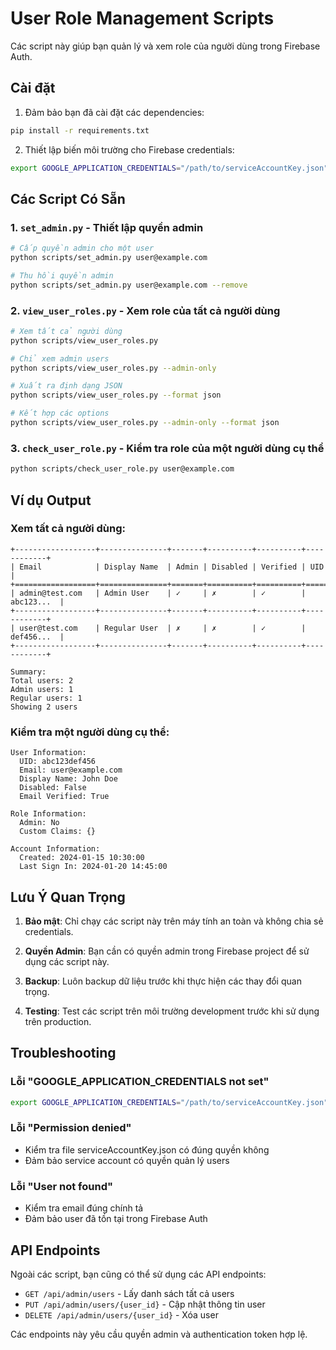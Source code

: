 # User Role Management Scripts

Các script này giúp bạn quản lý và xem role của người dùng trong Firebase Auth.

## Cài đặt

1. Đảm bảo bạn đã cài đặt các dependencies:
```bash
pip install -r requirements.txt
```

2. Thiết lập biến môi trường cho Firebase credentials:
```bash
export GOOGLE_APPLICATION_CREDENTIALS="/path/to/serviceAccountKey.json"
```

## Các Script Có Sẵn

### 1. `set_admin.py` - Thiết lập quyền admin
```bash
# Cấp quyền admin cho một user
python scripts/set_admin.py user@example.com

# Thu hồi quyền admin
python scripts/set_admin.py user@example.com --remove
```

### 2. `view_user_roles.py` - Xem role của tất cả người dùng
```bash
# Xem tất cả người dùng
python scripts/view_user_roles.py

# Chỉ xem admin users
python scripts/view_user_roles.py --admin-only

# Xuất ra định dạng JSON
python scripts/view_user_roles.py --format json

# Kết hợp các options
python scripts/view_user_roles.py --admin-only --format json
```

### 3. `check_user_role.py` - Kiểm tra role của một người dùng cụ thể
```bash
python scripts/check_user_role.py user@example.com
```

## Ví dụ Output

### Xem tất cả người dùng:
```
+------------------+---------------+-------+----------+----------+------------+
| Email            | Display Name  | Admin | Disabled | Verified | UID        |
+==================+===============+=======+==========+==========+============+
| admin@test.com   | Admin User    | ✓     | ✗        | ✓        | abc123...  |
+------------------+---------------+-------+----------+----------+------------+
| user@test.com    | Regular User  | ✗     | ✗        | ✓        | def456...  |
+------------------+---------------+-------+----------+----------+------------+

Summary:
Total users: 2
Admin users: 1
Regular users: 1
Showing 2 users
```

### Kiểm tra một người dùng cụ thể:
```
User Information:
  UID: abc123def456
  Email: user@example.com
  Display Name: John Doe
  Disabled: False
  Email Verified: True

Role Information:
  Admin: No
  Custom Claims: {}

Account Information:
  Created: 2024-01-15 10:30:00
  Last Sign In: 2024-01-20 14:45:00
```

## Lưu Ý Quan Trọng

1. **Bảo mật**: Chỉ chạy các script này trên máy tính an toàn và không chia sẻ credentials.

2. **Quyền Admin**: Bạn cần có quyền admin trong Firebase project để sử dụng các script này.

3. **Backup**: Luôn backup dữ liệu trước khi thực hiện các thay đổi quan trọng.

4. **Testing**: Test các script trên môi trường development trước khi sử dụng trên production.

## Troubleshooting

### Lỗi "GOOGLE_APPLICATION_CREDENTIALS not set"
```bash
export GOOGLE_APPLICATION_CREDENTIALS="/path/to/serviceAccountKey.json"
```

### Lỗi "Permission denied"
- Kiểm tra file serviceAccountKey.json có đúng quyền không
- Đảm bảo service account có quyền quản lý users

### Lỗi "User not found"
- Kiểm tra email đúng chính tả
- Đảm bảo user đã tồn tại trong Firebase Auth

## API Endpoints

Ngoài các script, bạn cũng có thể sử dụng các API endpoints:

- `GET /api/admin/users` - Lấy danh sách tất cả users
- `PUT /api/admin/users/{user_id}` - Cập nhật thông tin user
- `DELETE /api/admin/users/{user_id}` - Xóa user

Các endpoints này yêu cầu quyền admin và authentication token hợp lệ. 